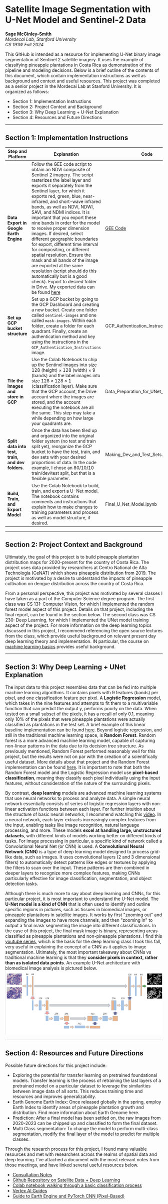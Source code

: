 # Satellite Image Segmentation with U-Net Model and Sentinel-2 Data  

**Sage McGinley-Smith**  
*Mordecai Lab, Stanford University*  
*CS 191W Fall 2024*  

This GitHub is intended as a resource for implementing U-Net binary image segmentation of Sentinel 2 satellite imagery. It uses the example of classifying pineapple plantations in Costa Rica as demonstration of the pipeline and modeling decisions. Below is a brief outline of the contents of this document, which contain implementation instructions as well as background and context and useful resources. This project was completed as a senior project in the Mordecai Lab at Stanford University. It is organized as follows: 
- Section 1: Implementation Instructions
- Section 2: Project Context and Background
- Section 3: Why Deep Learning + U-Net Explanation
- Section 4: Resources and Future Directions

---

## Section 1: Implementation Instructions
| Step and Platform       | Explanation                                                                                                                                                     | Code                                                                 |
|--------------------------|-----------------------------------------------------------------------------------------------------------------------------------------------------------------|----------------------------------------------------------------------|
| **Data Export in Google Earth Engine** | Follow the GEE code script to obtain an NDVI composite of Sentinel 2 imagery. The script rasterizes the label layer and exports it separately from the Sentinel layer, for which it exports red, green, blue, near-infrared, and short-wave infrared bands, as well as NDVI, NDWI, SAVI, and NDMI indices. It is important that you export these nine bands in order for the model to receive proper dimension images. If desired, select different geographic boundaries for export, different time interval for compositing, or different spatial resolution. Ensure the mask and all bands of the image are exported at the same resolution (script should do this automatically but is a good check). Export to desired folder in Drive. My exported data can be found [here](https://drive.google.com/drive/folders/1lBXCTNaDuvsb8-STUPYHI8o4GUu7GVK8?usp=sharing) | [GEE Code](https://code.earthengine.google.com/0d678008835c1601629c686fc5240a1) |
| **Set up GCP bucket structure** | Set up a GCP bucket by going to the GCP Dashboard and creating a new bucket. Create one folder called `sentinel-images` and one called `mask-images`. Within each folder, create a folder for each quadrant. Finally, create an authentication method and key using the instructions in the `GCP_Authentication_Instructions` image. | GCP_Authentication_Instructions |
| **Tile the images and store in GCP** | Use the Colab Notebook to chip up the Sentinel images into size 128 (height) × 128 (width) × 9 (bands) and the label images into size 128 × 128 × 1 (classification layer). Make sure that the GCP account, the Drive account where the images are stored, and the account executing the notebook are all the same. This step may take a while depending on how large your quadrants are. | Data_Preparation_for_UNet_Model.ipynb |
| **Split data into test, train, and dev folders.** | Once the data has been tiled up and organized into the original folder system (no test and train split yet), reorganize the GCP bucket to have the test, train, and dev sets with your desired proportions of data. In the code example, I chose an 80/10/10 train/dev/test split, but that is a flexible parameter.|   Making_Dev_and_Test_Sets.ipynb |
| **Build, Train, and Export Model** | Use the Colab Notebook to build, train, and export a U-Net model. The notebook contains comments and instructions that explain how to make changes to training parameters and process as well as model structure, if desired. | Final_U_Net_Model.ipynb |

---
## Section 2: Project Context and Background
Ultimately, the goal of this project is to build pineapple plantation distribution maps for 2020-present for the country of Costa Rica. The project uses data provided by researchers at Centro National de Alta Technología (CeNAT) which shows pineapple distribution from 2019. The project is motivated by a desire to understand the impacts of pineapple cultivation on dengue distribution across the country of Costa Rica. 

From a personal perspective, this project was motivated by several classes I have taken as a part of the Computer Science degree program. The first class was CS 131: Computer Vision, for which I implemented the random forest model aspect of this project. Details on that project, including the final report, can be found in the section below. The second class was CS 230: Deep Learning, for which I implemented the UNet model training aspect of the project. For more information on the deep learning topics discussed in this project, I recommend referencing the open source lectures from the class, which provide useful background on relevant present day deep learning theory and implementation. IN particular, the course on [machine learning basics](https://www.youtube.com/watch?v=CS4cs9xVecg&list=PLkDaE6sCZn6Ec-XTbcX1uRg2_u4xOEky0) provides useful background.   

---
## Section 3: Why Deep Learning + UNet Explanation
The input data to this project resembles data that can be fed into multiple machine learning algorithms. It contains pixels with 9 features (bands) per pixel, and one classification feature per pixel. A **Logistic Regression** model, which takes in the nine features and attempts to fit them to a multivariable function that can predict the output y, performs poorly on the data. When tested on a small subset of the pixels, it has a recall of only 0.1, meaning only 10% of the pixels that were pineapple plantations were actually classified as plantations in the test set. A brief example of this linear baseline implementation can be found [here](https://colab.research.google.com/drive/15PRkwwH_VYkhsdaJLXnFg37ElMhEaYo9?usp=sharing). Beyond logistic regression, and still in the traditional machine learning space, is **Random Forest**. Random forest is a more advanced machine learning model, capable of capturing non-linear patterns in the data due to its decision tree structure. As previously mentioned, Random Forest performed reasonably well for this project, but the results were not on par with the creation of a scientifically useful dataset. More details about that project and the Random Forest implementation can be found [here](https://github.com/sagems/pineapple_classification). It is important to note that both the Random Forest model and the Logistic Regression model use **pixel-based classification**, meaning they classify each pixel individually using the input features, without consideration of the nature of the surrounding pixels.

By contrast, **deep learning** models are advanced machine learning systems that use neural networks to process and analyze data. A simple neural network essentially consists of series of logistic regression layers with non-linear activation functions between each layer. For further intuition about the structure of basic neural networks, I recommend watching this [video](https://www.youtube.com/watch?v=aircAruvnKk&t=1003s). In a neural network, each layer extracts increasingly complex features from the input, enabling tasks like image recognition, natural language processing, and more. These models **excel at handling large, unstructured datasets**, with different kinds of models working better on different kinds of tasks. For image processing in particular, a specific kind of network called a Convolutional Neural Net (or CNN) is used. A **Convolutional Neural Network (CNN)** is a type of deep learning model designed to process grid-like data, such as images. It uses convolutional layers (2 and 3 dimensional filters) to automatically detect patterns like edges or textures by applying the filters to scan over the input. These patterns are then combined in deeper layers to recognize more complex features, making CNNs particularly effective for image classification, segmentation, and object detection tasks.

Although there is much more to say about deep learning and CNNs, for this particular project, it is most important to understand the U-Net model. The **U-Net model is a kind of CNN** that is often used to identify and outline specific regions in pictures, such as tissues in biomedical images, or pineapple plantations in satellite images. It works by first "zooming out" and expanding the images to have more channels, and then "zooming in" to output a final mask segmenting the image into different classifications. In the case of this project, the final mask image is binary, representing areas classified as pineapple plantations and non-pineapple plantations. I find this [youtube series](https://www.youtube.com/watch?v=ArPaAX_PhIs&list=PLkDaE6sCZn6Gl29AoE31iwdVwSG-KnDzF&index=1), which is the basis for the deep learning class I took this fall, very useful in explaining the concept of a CNN as it applies to image segmentation. Ultimately, the most important takeaway about CNNs vs traditional machine learning is that they **consider pixels in context, rather than as isolated data points**. An example U-Net architecture with biomedical image analysis is pictured below. 
![Project Screenshot](images/unet.png)
 
---
## Section 4: Resources and Future Directions

Possible future directions for this project include: 
-	Exploring the potential for transfer learning on pretrained foundational models. Transfer learning is the process of retraining the last layers of a pretrained model on a particular dataset to leverage the similarities between image data of all sorts. This reduces training time and resources and improves generalizability. 
-	Earth Genome Earth Index: Once released globally in the spring, employ Earth Index to identify areas of pineapple plantation growth and distribution. Find more information about Earth Genome here.
-	Prediction: After a final model has been settled on, the raw images from 2020-2023 can be chipped up and classified to form the final dataset.
-	Multi Class segmentation: To change the model to perform multi-class segmentation, modify the final layer of the model to predict for multiple classes.

Through the research process for this project, I found many valuable resources and met with researchers across the realms of spatial data and deep learning. I've attached a document with the most relevant notes from those meetings, and have linked several useful resources below. 

- [Consultation Notes](https://docs.google.com/document/d/1puVxFoWywQZErhmyTF4738MD0djCUVpMdM4hhl3lGUM/edit?usp=sharing)
- [Github Repository on Satellite Data + Deep Learning](https://github.com/satellite-image-deep-learning)
- [Colab notebook walking through a basic classification process](https://colab.research.google.com/github/climatechange-ai-tutorials/aquaculture-mapping/blob/main/Aquaculture_Mapping_Detecting_and_Classifying_Aquaculture_Ponds_using_Deep_Learning.ipynb#scrollTo=rSRCNgYzUwaf)
- [Vertex AI Guides](https://developers.google.com/earth-engine/guides/ml_examples)
- [Guide to Earth Engine and PyTorch CNN (Pixel-Based)](https://colab.research.google.com/github/google/earthengine-community/blob/master/guides/linked/Earth_Engine_PyTorch_Vertex_AI.ipynb)
